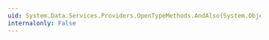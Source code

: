 ```yaml
---
uid: System.Data.Services.Providers.OpenTypeMethods.AndAlso(System.Object,System.Object)
internalonly: False
---
```

